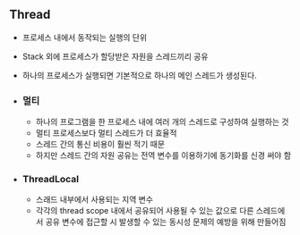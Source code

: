 ## Thread

* 프로세스 내에서 동작되는 실행의 단위

* Stack 외에 프로세스가 할당받은 자원을 스레드끼리 공유

* 하나의 프로세스가 실행되면 기본적으로 하나의 메인 스레드가 생성된다.

* ### 멀티

  * 하나의 프로그램을 한 프로세스 내에 여러 개의 스레드로 구성하여 실행하는 것
  * 멀티 프로세스보다 멀티 스레드가 더 효율적
  * 스레드 간의 통신 비용이 훨씬 적기 때문
  * 하지만 스레드 간의 자원 공유는 전역 변수를 이용하기에 동기화를 신경 써야 함

* ### ThreadLocal

  * 스래드 내부에서 사용되는 지역 변수
  * 각각의 thread scope 내에서 공유되어 사용될 수 있는 값으로 다른 스레드에서 공유 변수에 접근할 시 발생할 수 있는 동시성 문제의 예방을 위해 만들어짐

